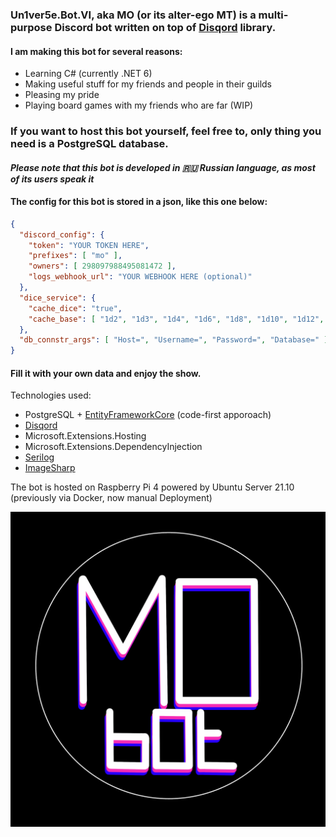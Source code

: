 ### Un1ver5e.Bot.VI, aka MO (or its alter-ego MT) is a multi-purpose Discord bot written on top of [Disqord](https://github.com/Quahu/Disqord) library.

#### I am making this bot for several reasons:
- Learning C# (currently .NET 6)
- Making useful stuff for my friends and people in their guilds
- Pleasing my pride
- Playing board games with my friends who are far (WIP)

### If you want to host this bot yourself, feel free to, only thing you need is a PostgreSQL database. 
#### *Please note that this bot is developed in 🇷🇺 Russian language, as most of its users speak it*
#### The config for this bot is stored in a json, like this one below:
```json
{
  "discord_config": {
    "token": "YOUR TOKEN HERE",
    "prefixes": [ "mo" ],
    "owners": [ 298097988495081472 ],
    "logs_webhook_url": "YOUR WEBHOOK HERE (optional)"
  },
  "dice_service": {
    "cache_dice": "true",
    "cache_base": [ "1d2", "1d3", "1d4", "1d6", "1d8", "1d10", "1d12", "1d20", "1d100", "2d6" ]
  },
  "db_connstr_args": [ "Host=", "Username=", "Password=", "Database=" ]
}
```
#### Fill it with your own data and enjoy the show.

Technologies used:
- PostgreSQL + [EntityFrameworkCore](https://github.com/dotnet/efcore) (code-first apporoach)
- [Disqord](https://github.com/Quahu/Disqord)
- Microsoft.Extensions.Hosting
- Microsoft.Extensions.DependencyInjection
- [Serilog](https://github.com/serilog/serilog)
- [ImageSharp](https://github.com/SixLabors/ImageSharp)

The bot is hosted on Raspberry Pi 4 powered by Ubuntu Server 21.10 (previously via Docker, now manual Deployment)

![Avatar goes here](/.github/Avatar.png)
